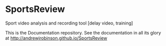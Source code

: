 SportsReview
============

Sport video analysis and recording tool [delay video, training]

This is the Documentation repository.  See the documentation in all its glory 
at http://andrewjrobinson.github.io/SportsReview
